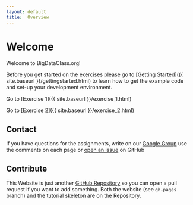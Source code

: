 ```yaml
--- 
layout: default 
title:  Overview
---
```



# Welcome

Welcome to BigDataClass.org!

Before you get started on the exercises please go to
[Getting Started]({{ site.baseurl }}/gettingstarted.html) to learn how to get the
example code and set-up your development environment.

Go to [Exercise 1]({{ site.baseurl }}/exercise_1.html)

Go to [Exercise 2]({{ site.baseurl }}/exercise_2.html)


## Contact

If you have questions for the assignments, write on our [Google Group](https://groups.google.com/forum/#!forum/bigdataclass-org) use the comments on each page or [open an issue](https://github.com/stratosphere/bigdataclass.org/issues/new) on GitHub


## Contribute

This Website is just another [GitHub Repository](https://github.com/stratosphere/bigdataclass.org) so you can open a pull request if you want to add something.
Both the website (see `gh-pages` branch) and the tutorial skeleton are on the Repository.


